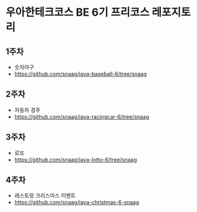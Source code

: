 # 우아한테크코스 BE 6기 프리코스 레포지토리 
## 1주차
- 숫자야구
- https://github.com/snaag/java-baseball-6/tree/snaag

## 2주차
- 자동차 경주
- https://github.com/snaag/java-racingcar-6/tree/snaag

## 3주차
- 로또
- https://github.com/snaag/java-lotto-6/tree/snaag

## 4주차
- 레스토랑 크리스마스 이벤트
- https://github.com/snaag/java-christmas-6-snaag
